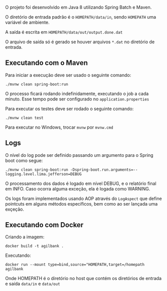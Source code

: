 O projeto foi desenvolvido em Java 8 utilizando Spring Batch e Maven.

O diretório de entrada padrão é o `HOMEPATH/data/in`, sendo `HOMEPATH` uma variável
de ambiente.

A saída é escrita em `HOMEPATH/data/out/output.done.dat`

O arquivo de saída só é gerado se houver arquivos `*.dat` no diretório de entrada.

## Executando com o Maven

Para iniciar a execução deve ser usado o seguinte comando:

`./mvnw clean spring-boot:run`

O processo ficará rodando indefinidamente, executando o job a cada minuto. Esse tempo 
pode ser configurado no `application.properties`

Para executar os testes deve ser rodado o seguinte comando:

`./mvnw clean test`

Para executar no Windows, trocar `mvnw` por `mvnw.cmd`

## Logs

O nível do log pode ser definido passando um argumento para o Spring boot como segue:

`./mvnw clean spring-boot:run -Dspring-boot.run.arguments=--logging.level.lima.jefferson=DEBUG`

O processamento dos dados é logado em nível DEBUG, e o relatório final em INFO. Caso ocorra alguma
exceção, ela é logada como WARNING.

Os logs foram implementados usando AOP através do `LogAspect` que define pointcuts em alguns
métodos específicos, bem como ao ser lançada uma exçeção.  

## Executando com Docker

Criando a imagem:

`docker build -t agilbank .`

Executando:

`docker run --mount type=bind,source="HOMEPATH,target=/homepath agilbank`

Onde HOMEPATH é o diretório no host que contém os diretórios de entrada e saída `data/in` e `data/out`

